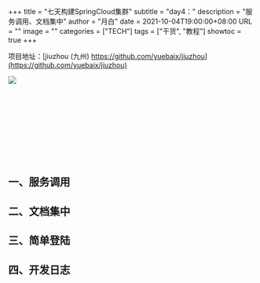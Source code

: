 +++
title       = "七天构建SpringCloud集群"
subtitle    = "day4："
description = "服务调用、文档集中"
author      = "月白"
date        = 2021-10-04T19:00:00+08:00
URL         = ""
image       = ""
categories  = ["TECH"]
tags        = ["干货", "教程"]
showtoc     = true
+++

项目地址：[jiuzhou (九州) https://github.com/yuebaix/jiuzhou](https://github.com/yuebaix/jiuzhou)

<a style="display: inline-block;width: 400px;height: 170px" target="_blank" href="https://github.com/yuebaix/jiuzhou">
    <img align="left" src="https://github-readme-stats.vercel.app/api/pin/?username=yuebaix&theme=highcontrast&repo=jiuzhou" />
</a>

## 一、服务调用



## 二、文档集中



## 三、简单登陆



## 四、开发日志


